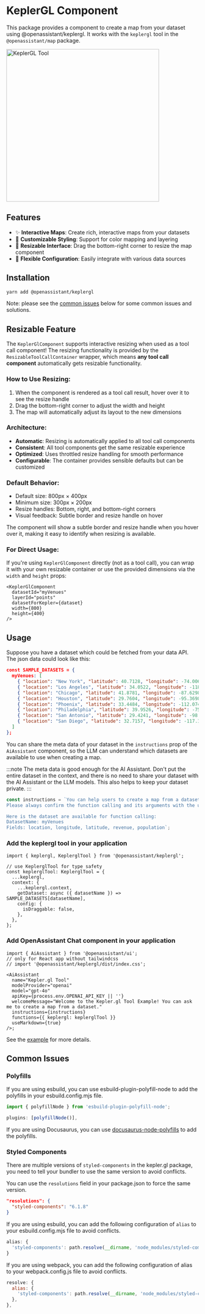 # KeplerGL Component

This package provides a component to create a map from your dataset using @openassistant/keplergl. It works with the `keplergl` tool in the `@openassistant/map` package.

<img src="https://openassistant-doc.vercel.app/img/keplerPlugin-1.png" width="400" alt="KeplerGL Tool" />

## Features

- ✨ **Interactive Maps**: Create rich, interactive maps from your datasets
- 🎨 **Customizable Styling**: Support for color mapping and layering
- 📏 **Resizable Interface**: Drag the bottom-right corner to resize the map component
- 🔧 **Flexible Configuration**: Easily integrate with various data sources

## Installation

```bash
yarn add @openassistant/keplergl
```

Note: please see the [common issues](#common-issues) below for some common issues and solutions.

## Resizable Feature

The `KeplerGlComponent` supports interactive resizing when used as a tool call component! The resizing functionality is provided by the `ResizableToolCallContainer` wrapper, which means **any tool call component** automatically gets resizable functionality.

### How to Use Resizing:
1. When the component is rendered as a tool call result, hover over it to see the resize handle
2. Drag the bottom-right corner to adjust the width and height
3. The map will automatically adjust its layout to the new dimensions

### Architecture:
- **Automatic**: Resizing is automatically applied to all tool call components
- **Consistent**: All tool components get the same resizable experience
- **Optimized**: Uses throttled resize handling for smooth performance
- **Configurable**: The container provides sensible defaults but can be customized

### Default Behavior:
- Default size: 800px × 400px
- Minimum size: 300px × 200px  
- Resize handles: Bottom, right, and bottom-right corners
- Visual feedback: Subtle border and resize handle on hover

The component will show a subtle border and resize handle when you hover over it, making it easy to identify when resizing is available.

### For Direct Usage:
If you're using `KeplerGlComponent` directly (not as a tool call), you can wrap it with your own resizable container or use the provided dimensions via the `width` and `height` props:

```tsx
<KeplerGlComponent
  datasetId="myVenues"
  layerId="points" 
  datasetForKepler={dataset}
  width={800}
  height={400}
/>
```

## Usage

Suppose you have a dataset which could be fetched from your data API. The json data could look like this:

```json
const SAMPLE_DATASETS = {
  myVenues: [
    { "location": "New York", "latitude": 40.7128, "longitude": -74.0060, "revenue": 12500000, "population": 8400000 },
    { "location": "Los Angeles", "latitude": 34.0522, "longitude": -118.2437, "revenue": 9800000, "population": 3900000 },
    { "location": "Chicago", "latitude": 41.8781, "longitude": -87.6298, "revenue": 7200000, "population": 2700000 },
    { "location": "Houston", "latitude": 29.7604, "longitude": -95.3698, "revenue": 6800000, "population": 2300000 },
    { "location": "Phoenix", "latitude": 33.4484, "longitude": -112.0740, "revenue": 5400000, "population": 1600000 },
    { "location": "Philadelphia", "latitude": 39.9526, "longitude": -75.1652, "revenue": 5900000, "population": 1580000 },
    { "location": "San Antonio", "latitude": 29.4241, "longitude": -98.4936, "revenue": 4800000, "population": 1540000 },
    { "location": "San Diego", "latitude": 32.7157, "longitude": -117.1611, "revenue": 5200000, "population": 1420000 }
  ]
};
```

You can share the meta data of your dataset in the `instructions` prop of the `AiAssistant` component, so the LLM can understand which datasets are available to use when creating a map.

:::note
The meta data is good enough for the AI Assistant. Don't put the entire dataset in the context, and there is no need to share your dataset with the AI Assistant or the LLM models. This also helps to keep your dataset private.
:::

```js
const instructions = `You can help users to create a map from a dataset.
Please always confirm the function calling and its arguments with the user.

Here is the dataset are available for function calling:
DatasetName: myVenues
Fields: location, longitude, latitude, revenue, population`;
```

### Add the keplergl tool in your application

```tsx
import { keplergl, KeplerglTool } from '@openassistant/keplergl';

// use KeplerglTool for type safety
const keplerglTool: KeplerglTool = {
  ...keplergl,
  context: {
    ...keplergl.context,
    getDataset: async ({ datasetName }) => SAMPLE_DATASETS[datasetName],
    config: {
      isDraggable: false,
    },
  },
};
```

### Add OpenAssistant Chat component in your application

```tsx
import { AiAssistant } from '@openassistant/ui';
// only for React app without tailwindcss
// import '@openassistant/keplergl/dist/index.css';

<AiAssistant
  name="Kepler.gl Tool"
  modelProvider="openai"
  model="gpt-4o"
  apiKey={process.env.OPENAI_API_KEY || ''}
  welcomeMessage="Welcome to the Kepler.gl Tool Example! You can ask me to create a map from a dataset."
  instructions={instructions}
  functions={{ keplergl: keplerglTool }}
  useMarkdown={true}
/>;
```

See the [example](https://github.com/geodaopenjs/openassistant/tree/main/examples/keplergl_plugin) for more details.

## Common Issues

### Polyfills

If you are using esbuild, you can use esbuild-plugin-polyfill-node to add the polyfills in your esbuild.config.mjs file.

```js
import { polyfillNode } from 'esbuild-plugin-polyfill-node';

plugins: [polyfillNode()],
```

If you are using Docusaurus, you can use [docusaurus-node-polyfills](https://github.com/JayaKrishnaNamburu/docusaurus-node-polyfills) to add the polyfills.

### Styled Components

There are multiple versions of `styled-components` in the kepler.gl package, you need to tell your bundler to use the same version to avoid conflicts.

You can use the `resolutions` field in your package.json to force the same version.

```json
"resolutions": {
  "styled-components": "6.1.8"
}
```

If you are using esbuild, you can add the following configuration of `alias` to your esbuild.config.mjs file to avoid conflicts.

```js
alias: {
  'styled-components': path.resolve(__dirname, 'node_modules/styled-components'),
}
```

If you are using webpack, you can add the following configuration of alias to your webpack.config.js file to avoid conflicts.

```js
resolve: {
  alias: {
    'styled-components': path.resolve(__dirname, 'node_modules/styled-components'),
  },
},
```
